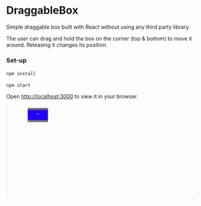 # DraggableBox

Simple draggable box built with React without using any third party library.

The user can drag and hold the box on the corner (top & bottom) to move it around.
Releasing it changes its position.

### Set-up

`npm install`

`npm start`

Open [http://localhost:3000](http://localhost:3000) to view it in your browser.

![](preview.gif)
